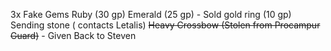 3x Fake Gems
Ruby (30 gp)
Emerald (25 gp) - Sold
gold ring (10 gp)
Sending stone ( contacts Letalis)
~~Heavy Crossbow (Stolen from Procampur Guard)~~ - Given Back to Steven
